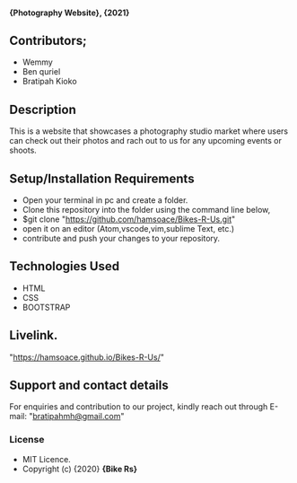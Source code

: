 #### {Photography Website}, {2021}
## Contributors;
 * Wemmy
 * Ben quriel
 * Bratipah Kioko
## Description
This is a website that showcases a photography studio market where users can check out their photos and rach out to us for any upcoming events or shoots.
## Setup/Installation Requirements
* Open your terminal in pc and create a folder.
* Clone this repository into the folder using the command line below,
* $git clone "https://github.com/hamsoace/Bikes-R-Us.git"
* open it on an editor (Atom,vscode,vim,sublime Text, etc.)
* contribute and push your changes to your repository.
## Technologies Used
* HTML
* CSS
* BOOTSTRAP
## Livelink.
"https://hamsoace.github.io/Bikes-R-Us/"
## Support and contact details
For enquiries and contribution to our project, kindly reach out through E-mail: "bratipahmh@gmail.com"
### License
* MIT Licence.
* Copyright (c) {2020} **{Bike Rs}**